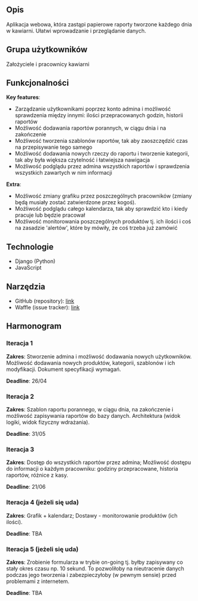 ## Opis

Aplikacja webowa, która zastąpi papierowe raporty tworzone każdego dnia w kawiarni. Ułatwi wprowadzanie i przeglądanie danych.

## Grupa użytkowników

Założyciele i pracownicy kawiarni

## Funkcjonalności

**Key features**:
* Zarządzanie użytkownikami poprzez konto admina i możliwość sprawdzenia
między innymi: ilości przepracowanych godzin, historii raportów
* Możliwość dodawania raportów porannych, w ciągu dnia i na zakończenie
* Możliwość tworzenia szablonów raportów, tak aby zaoszczędzić czas
na przepisywanie tego samego
* Możliwość dodawania nowych rzeczy do raportu i tworzenie kategorii, tak
aby była większa czytelność i łatwiejsza nawigacja
* Możliwość podglądu przez admina wszystkich raportów i sprawdzenia wszystkich
zawartych w nim informacji

**Extra**:
* Możliwość zmiany grafiku przez poszczególnych pracowników (zmiany będą musiały
zostać zatwierdzone przez kogoś).
* Możliwość podglądu całego kalendarza, tak aby sprawdzić kto i kiedy pracuje
lub będzie pracował
* Możliwość monitorowania poszczególnych produktów tj. ich ilości i coś
na zasadzie 'alertów', które by mówiły, że coś trzeba już zamówić

## Technologie

* Django (Python)
* JavaScript

## Narzędzia

* GitHub (repository): [link](https://github.com/VirrageS/io-kawiarnie)
* Waffle (issue tracker): [link](https://waffle.io/VirrageS/io-kawiarnie)

## Harmonogram

### Iteracja 1

**Zakres**: Stworzenie admina i możliwość dodawania nowych użytkowników.
Możliwość dodawania nowych produktów, kategorii, szablonów i ich modyfikacji.
Dokument specyfikacji wymagań.

**Deadline**: 26/04

### Iteracja 2

**Zakres**: Szablon raportu porannego, w ciągu dnia, na zakończenie i
możliwość zapisywania raportów do bazy danych.
Architektura (widok logiki, widok fizyczny wdrażania).

**Deadline**: 31/05

### Iteracja 3

**Zakres**: Dostęp do wszystkich raportów przez admina; Możliwość dostępu
do informacji o każdym pracowniku: godziny przepracowane, historia raportów,
różnice z kasy.

**Deadline**: 21/06

### Iteracja 4 (jeżeli się uda)

**Zakres**: Grafik + kalendarz; Dostawy - monitorowanie produktów (ich ilości).

**Deadline**: TBA


### Iteracja 5 (jeżeli się uda)

**Zakres**: Zrobienie formularza w trybie on-going tj. byłby zapisywany co stały
okres czasu np. 10 sekund. To pozwoliłoby na nieutracenie danych podczas jego
tworzenia i zabezpieczyłoby (w pewnym sensie) przed problemami z internetem.

**Deadline**: TBA
